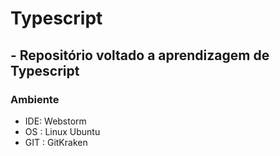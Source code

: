# Typescript

## - Repositório voltado a aprendizagem de Typescript
### Ambiente 
* IDE: Webstorm
* OS : Linux Ubuntu
* GIT : GitKraken
